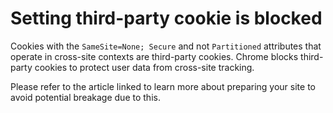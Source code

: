 # Setting third-party cookie is blocked

Cookies with the `SameSite=None; Secure` and not `Partitioned` attributes that operate in cross-site contexts are third-party cookies.
Chrome blocks third-party cookies to protect user data from cross-site tracking.

Please refer to the article linked to learn more about preparing your site to avoid potential breakage due to this.